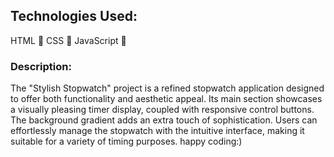## Technologies Used:

HTML 📄
CSS 🎨
JavaScript 🚀

### Description:
The "Stylish Stopwatch" project is a refined stopwatch application designed to offer both functionality and aesthetic appeal. Its main section showcases a visually pleasing timer display, coupled with responsive control buttons. The background gradient adds an extra touch of sophistication. Users can effortlessly manage the stopwatch with the intuitive interface, making it suitable for a variety of timing purposes. happy coding:)
